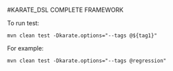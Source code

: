 #KARATE_DSL COMPLETE FRAMEWORK

To run test:

    mvn clean test -Dkarate.options="--tags @${tag1}"

For example:

    mvn clean test -Dkarate.options="--tags @regression"